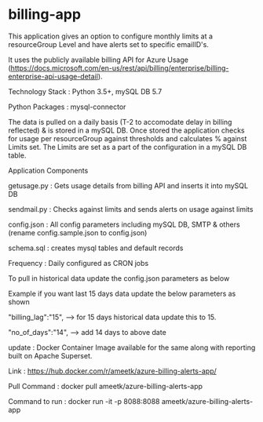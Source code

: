 # billing-app
This application gives an option to configure monthly limits at a resourceGroup Level and have alerts set to specific emailID's.

It uses the publicly available billing API for Azure Usage (https://docs.microsoft.com/en-us/rest/api/billing/enterprise/billing-enterprise-api-usage-detail). 

Technology Stack : Python 3.5+, mySQL DB 5.7

Python Packages : mysql-connector

The data is pulled on a daily basis (T-2 to accomodate delay in billing reflected) & is stored in a mySQL DB.
Once stored the application checks for usage per resourceGroup against thresholds and calculates % against Limits set.
The Limits are set as a part of the configuration in a mySQL DB table.

Application Components
  
  getusage.py : Gets usage details from billing API and inserts it into mySQL DB
  
  sendmail.py : Checks against limits and sends alerts on usage against limits
  
  config.json : All config parameters including mySQL DB, SMTP & others (rename config.sample.json to config.json)
  
  schema.sql : creates mysql tables and default records
  
  Frequency : Daily configured as CRON jobs
  
  To pull in historical data update the config.json parameters as below
  
  Example if you want last 15 days data update the below parameters as shown
  
  "billing_lag":"15",  --> for 15 days historical data update this to 15.
  
  "no_of_days":"14", --> add 14 days to above date

update : Docker Container Image available for the same along with reporting built on Apache Superset.

Link : https://hub.docker.com/r/ameetk/azure-billing-alerts-app/

Pull Command : docker pull ameetk/azure-billing-alerts-app

Command to run : docker run -it -p 8088:8088 ameetk/azure-billing-alerts-app
